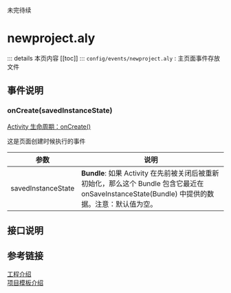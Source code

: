 未完待续
# newproject.aly <Badge text="文件" vertical="middle" /> <Badge text="table" vertical="middle" /> <Badge text="Map" vertical="middle" />

::: details 本页内容
[[toc]]
:::
`config/events/newproject.aly` : 主页面事件存放文件

## 事件说明

### onCreate(savedInstanceState) <Badge text="生命周期" vertical="middle" />

[Activity 生命周期：onCreate()](https://developer.android.google.cn/guide/components/activities/activity-lifecycle?hl=zh_cn#oncreate)

这是页面创建时候执行的事件 <br>

| 参数 | 说明 |
| ---- | --- |
| savedInstanceState | __Bundle__: 如果 Activity 在先前被关闭后被重新初始化，那么这个 Bundle 包含它最近在 onSaveInstanceState(Bundle) 中提供的数据。注意：默认值为空。|

## 接口说明

## 参考链接

[工程介绍](/project/README.md) <br>
[项目模板介绍](/project/template/README.md)
